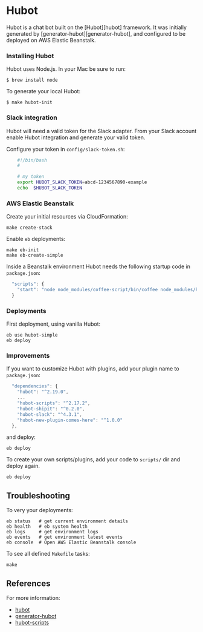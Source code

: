 # Hubot

Hubot is a chat bot built on the [Hubot][hubot] framework. It was
initially generated by [generator-hubot][generator-hubot], and configured to be
deployed on AWS Elastic Beanstalk.


### Installing Hubot

Hubot uses Node.js. In your Mac be sure to run:

	$ brew install node

To generate your local Hubot:

	$ make hubot-init


### Slack integration

Hubot will need a valid token for the Slack adapter. From your Slack account
enable Hubot integration and generate your valid token.

Configure your token in `config/slack-token.sh`:

```bash
    #!/bin/bash
    #

    # my token
	export HUBOT_SLACK_TOKEN=abcd-1234567890-example
	echo  $HUBOT_SLACK_TOKEN
```


### AWS Elastic Beanstalk

Create your initial resources via CloudFormation:

	make create-stack


Enable `eb` deployments:

	make eb-init
	make eb-create-simple


Inside a Beanstalk environment Hubot needs the following startup code in
`package.json`:

```javascript
  "scripts": {
    "start": "node node_modules/coffee-script/bin/coffee node_modules/hubot/bin/hubot --name hubot --adapter slack"
  }
```

### Deployments

First deployment, using vanilla Hubot:

	eb use hubot-simple
	eb deploy


### Improvements

If you want to customize Hubot with plugins, add your plugin name to
`package.json`:

```javascript
  "dependencies": {
    "hubot": "^2.19.0",
    ...
    "hubot-scripts": "^2.17.2",
    "hubot-shipit": "^0.2.0",
    "hubot-slack": "^4.3.1",
    "hubot-new-plugin-comes-here": "^1.0.0"
  },
```

and deploy:

    eb deploy


To create your own scripts/plugins, add your code to `scripts/` dir and
deploy again.

    eb deploy



## Troubleshooting

To very your deployments:

	eb status   # get current environment details
	eb health   # eb system health
	eb logs     # get environment logs
	eb events   # get environment latest events
	eb console  # Open AWS Elastic Beanstalk console


To see all defined `Makefile` tasks:

	make


## References

For more information:

 * [hubot](http://hubot.github.com)
 * [generator-hubot](https://github.com/github/generator-hubot)
 * [hubot-scripts](https://github.com/github/hubot-scripts)


